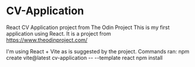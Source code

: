 # CV-Application
React CV Application project from The Odin Project
This is my first application using React.
It is a project from https://www.theodinproject.com/

I'm using React + Vite as is suggested by the project.
Commands ran:
npm create vite@latest cv-application -- --template react
npm install